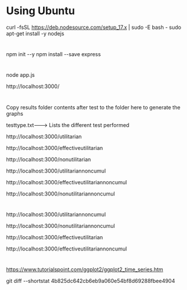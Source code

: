 # Using Ubuntu
curl -fsSL https://deb.nodesource.com/setup_17.x | sudo -E bash -
sudo apt-get install -y nodejs

# #########################################
npm init --y
npm install --save express

# ##########################################
node app.js

http://localhost:3000/

# ############################################

Copy results folder contents after test to the folder here to generate the graphs

testtype.txt---> Lists the different test performed

http://localhost:3000/utilitarian

http://localhost:3000/effectiveutilitarian

http://localhost:3000/nonutilitarian

http://localhost:3000/utilitariannoncumul

http://localhost:3000/effectiveutilitariannoncumul

http://localhost:3000/nonutilitariannoncumul

# ####################
http://localhost:3000/utilitariannoncumul

http://localhost:3000/nonutilitariannoncumul

http://localhost:3000/effectiveutilitarian

http://localhost:3000/effectiveutilitariannoncumul

# ####################
https://www.tutorialspoint.com/ggplot2/ggplot2_time_series.htm 

git diff --shortstat 4b825dc642cb6eb9a060e54bf8d69288fbee4904